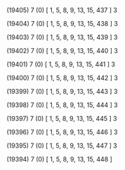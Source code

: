 (19405) 7 (0) [ 1, 5, 8, 9, 13, 15, 437 ] 3 


(19404) 7 (0) [ 1, 5, 8, 9, 13, 15, 438 ] 3 


(19403) 7 (0) [ 1, 5, 8, 9, 13, 15, 439 ] 3 


(19402) 7 (0) [ 1, 5, 8, 9, 13, 15, 440 ] 3 


(19401) 7 (0) [ 1, 5, 8, 9, 13, 15, 441 ] 3 


(19400) 7 (0) [ 1, 5, 8, 9, 13, 15, 442 ] 3 


(19399) 7 (0) [ 1, 5, 8, 9, 13, 15, 443 ] 3 


(19398) 7 (0) [ 1, 5, 8, 9, 13, 15, 444 ] 3 


(19397) 7 (0) [ 1, 5, 8, 9, 13, 15, 445 ] 3 


(19396) 7 (0) [ 1, 5, 8, 9, 13, 15, 446 ] 3 


(19395) 7 (0) [ 1, 5, 8, 9, 13, 15, 447 ] 3 


(19394) 7 (0) [ 1, 5, 8, 9, 13, 15, 448 ]  


